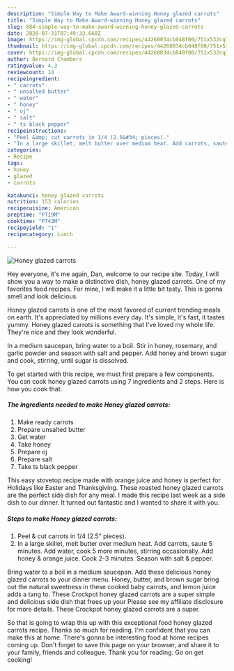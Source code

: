 ```yaml
---
description: "Simple Way to Make Award-winning Honey glazed carrots"
title: "Simple Way to Make Award-winning Honey glazed carrots"
slug: 884-simple-way-to-make-award-winning-honey-glazed-carrots
date: 2020-07-31T07:49:33.660Z
image: https://img-global.cpcdn.com/recipes/44260034cb048f00/751x532cq70/honey-glazed-carrots-recipe-main-photo.jpg
thumbnail: https://img-global.cpcdn.com/recipes/44260034cb048f00/751x532cq70/honey-glazed-carrots-recipe-main-photo.jpg
cover: https://img-global.cpcdn.com/recipes/44260034cb048f00/751x532cq70/honey-glazed-carrots-recipe-main-photo.jpg
author: Bernard Chambers
ratingvalue: 4.3
reviewcount: 14
recipeingredient:
- " carrots"
- " unsalted butter"
- " water"
- " honey"
- " oj"
- " salt"
- " ts black pepper"
recipeinstructions:
- "Peel &amp; cut carrots in 1/4 (2.5&#34; pieces)."
- "In a large skillet, melt butter over medium heat. Add carrots, saute 5 minutes. Add water, cook 5 more minutes, stirring occasionally. Add honey &amp; orange juice. Cook 2-3 minutes. Season with salt &amp; pepper."
categories:
- Recipe
tags:
- honey
- glazed
- carrots

katakunci: honey glazed carrots 
nutrition: 153 calories
recipecuisine: American
preptime: "PT19M"
cooktime: "PT43M"
recipeyield: "1"
recipecategory: Lunch

---
```



![Honey glazed carrots](https://img-global.cpcdn.com/recipes/44260034cb048f00/751x532cq70/honey-glazed-carrots-recipe-main-photo.jpg)

Hey everyone, it's me again, Dan, welcome to our recipe site. Today, I will show you a way to make a distinctive dish, honey glazed carrots. One of my favorites food recipes. For mine, I will make it a little bit tasty. This is gonna smell and look delicious.

Honey glazed carrots is one of the most favored of current trending meals on earth. It's appreciated by millions every day. It's simple, it's fast, it tastes yummy. Honey glazed carrots is something that I've loved my whole life. They're nice and they look wonderful.

In a medium saucepan, bring water to a boil. Stir in honey, rosemary, and garlic powder and season with salt and pepper. Add honey and brown sugar and cook, stirring, until sugar is dissolved.


To get started with this recipe, we must first prepare a few components. You can cook honey glazed carrots using 7 ingredients and 2 steps. Here is how you cook that.

<!--inarticleads1-->

##### The ingredients needed to make Honey glazed carrots:

1. Make ready  carrots
1. Prepare  unsalted butter
1. Get  water
1. Take  honey
1. Prepare  oj
1. Prepare  salt
1. Take  ts black pepper


This easy stovetop recipe made with orange juice and honey is perfect for Holidays like Easter and Thanksgiving. These roasted honey glazed carrots are the perfect side dish for any meal. I made this recipe last week as a side dish to our dinner. It turned out fantastic and I wanted to share it with you. 

<!--inarticleads2-->

##### Steps to make Honey glazed carrots:

1. Peel &amp; cut carrots in 1/4 (2.5&#34; pieces).
1. In a large skillet, melt butter over medium heat. Add carrots, saute 5 minutes. Add water, cook 5 more minutes, stirring occasionally. Add honey &amp; orange juice. Cook 2-3 minutes. Season with salt &amp; pepper.


Bring water to a boil in a medium saucepan. Add these delicious honey glazed carrots to your dinner menu. Honey, butter, and brown sugar bring out the natural sweetness in these cooked baby carrots, and lemon juice adds a tang to. These Crockpot honey glazed carrots are a super simple and delicious side dish that frees up your Please see my affiliate disclosure for more details. These Crockpot honey glazed carrots are a super. 

So that is going to wrap this up with this exceptional food honey glazed carrots recipe. Thanks so much for reading. I'm confident that you can make this at home. There's gonna be interesting food at home recipes coming up. Don't forget to save this page on your browser, and share it to your family, friends and colleague. Thank you for reading. Go on get cooking!
